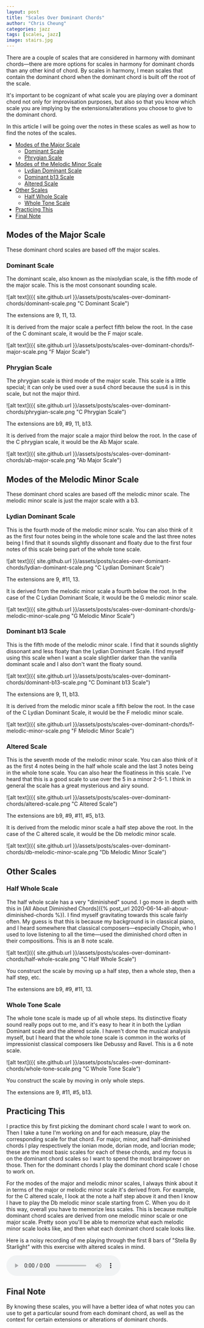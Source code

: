 ```yaml
---
layout: post
title: "Scales Over Dominant Chords"
author: "Chris Cheung"
categories: jazz
tags: [scales, jazz]
image: stairs.jpg
---
```


There are a couple of scales that are considered in harmony with dominant chords&mdash;there are more options for scales in harmony for dominant chords than any other kind of chord. By scales in harmony, I mean scales that contain the dominant chord when the dominant chord is built off the root of the scale.

It's important to be cognizant of what scale you are playing over a dominant chord not only for improvisation purposes, but also so that you know which scale you are implying by the extensions/alterations you choose to give to the dominant chord.

In this article I will be going over the notes in these scales as well as how to find the notes of the scales.

- [Modes of the Major Scale](#modes-of-the-major-scale)
	- [Dominant Scale](#dominant-scale)
	- [Phrygian Scale](#phrygian-scale)
- [Modes of the Melodic Minor Scale](#modes-of-the-melodic-minor-scale)
	- [Lydian Dominant Scale](#lydian-dominant-scale)
	- [Dominant b13 Scale](#dominant-b13-scale)
	- [Altered Scale](#altered-scale)
- [Other Scales](#other-scales)
	- [Half Whole Scale](#half-whole-scale)
	- [Whole Tone Scale](#whole-tone-scale)
- [Practicing This](#practicing-this)
- [Final Note](#final-note)

## Modes of the Major Scale

These dominant chord scales are based off the major scales.

### Dominant Scale

The dominant scale, also known as the mixolydian scale, is the fifth mode of the major scale. This is the most consonant sounding scale.

![alt text]({{ site.github.url }}/assets/posts/scales-over-dominant-chords/dominant-scale.png "C Dominant Scale")

The extensions are 9, 11, 13.

It is derived from the major scale a perfect fifth below the root. In the case of the C dominant scale, it would be the F major scale.

![alt text]({{ site.github.url }}/assets/posts/scales-over-dominant-chords/f-major-scale.png "F Major Scale")

### Phrygian Scale

The phrygian scale is third mode of the major scale. This scale is a little special; it can only be used over a sus4 chord because the sus4 is in this scale, but not the major third.

![alt text]({{ site.github.url }}/assets/posts/scales-over-dominant-chords/phrygian-scale.png "C Phrygian Scale")

The extensions are b9, #9, 11, b13.

It is derived from the major scale a major third below the root. In the case of the C phrygian scale, it would be the Ab Major scale.

![alt text]({{ site.github.url }}/assets/posts/scales-over-dominant-chords/ab-major-scale.png "Ab Major Scale")

## Modes of the Melodic Minor Scale

These dominant chord scales are based off the melodic minor scale. The melodic minor scale is just the major scale with a b3.

### Lydian Dominant Scale

This is the fourth mode of the melodic minor scale. You can also think of it as the first four notes being in the whole tone scale and the last three notes being I find that it sounds slightly dissonant and floaty due to the first four notes of this scale being part of the whole tone scale.

![alt text]({{ site.github.url }}/assets/posts/scales-over-dominant-chords/lydian-dominant-scale.png "C Lydian Dominant Scale")

The extensions are 9, #11, 13.

It is derived from the melodic minor scale a fourth below the root. In the case of the C Lydian Dominant Scale, it would be the G melodic minor scale.

![alt text]({{ site.github.url }}/assets/posts/scales-over-dominant-chords/g-melodic-minor-scale.png "G Melodic Minor Scale")


### Dominant b13 Scale

This is the fifth mode of the melodic minor scale. I find that it sounds slightly dissonant and less floaty than the Lydian Dominant Scale. I find myself using this scale when I want a scale slightlier darker than the vanilla dominant scale and I also don't want the floaty sound.

![alt text]({{ site.github.url }}/assets/posts/scales-over-dominant-chords/dominant-b13-scale.png "C Dominant b13 Scale")

The extensions are 9, 11, b13.

It is derived from the melodic minor scale a fifth below the root. In the case of the C Lydian Dominant Scale, it would be the F melodic minor scale.

![alt text]({{ site.github.url }}/assets/posts/scales-over-dominant-chords/f-melodic-minor-scale.png "F Melodic Minor Scale")


### Altered Scale

This is the seventh mode of the melodic minor scale. You can also think of it as the first 4 notes being in the half whole scale and the last 3 notes being in the whole tone scale. You can also hear the floatiness in this scale. I've heard that this is a good scale to use over the 5 in a minor 2-5-1. I think in general the scale has a great mysterious and airy sound.

![alt text]({{ site.github.url }}/assets/posts/scales-over-dominant-chords/altered-scale.png "C Altered Scale")

The extensions are b9, #9, #11, #5, b13.

It is derived from the melodic minor scale a half step above the root. In the case of the C altered scale, it would be the Db melodic minor scale.

![alt text]({{ site.github.url }}/assets/posts/scales-over-dominant-chords/db-melodic-minor-scale.png "Db Melodic Minor Scale")

## Other Scales

### Half Whole Scale

The half whole scale has a very "diminished" sound. I go more in depth with this in [All About Diminished Chords]({% post_url 2020-06-14-all-about-diminished-chords %}). I find myself gravitating towards this scale fairly often. My guess is that this is because my background is in classical piano, and I heard somewhere that classical composers&mdash;especially Chopin, who I used to love listening to all the time&mdash;used the diminished chord often in their compositions. This is an 8 note scale.

![alt text]({{ site.github.url }}/assets/posts/scales-over-dominant-chords/half-whole-scale.png "C Half Whole Scale")

You construct the scale by moving up a half step, then a whole step, then a half step, etc.

The extensions are b9, #9, #11, 13.

### Whole Tone Scale

The whole tone scale is made up of all whole steps. Its distinctive floaty sound really pops out to me, and it's easy to hear it in both the Lydian Dominant scale and the altered scale. I haven't done the musical analysis myself, but I heard that the whole tone scale is common in the works of impressionist classical composers like Debussy and Ravel. This is a 6 note scale.

![alt text]({{ site.github.url }}/assets/posts/scales-over-dominant-chords/whole-tone-scale.png "C Whole Tone Scale")

You construct the scale by moving in only whole steps.

The extensions are 9, #11, #5, b13.

## Practicing This

I practice this by first picking the dominant chord scale I want to work on. Then I take a tune I'm working on and for each measure, play the corresponding scale for that chord. For major, minor, and half-diminished chords I play respectively the ionian mode, dorian mode, and locrian mode; these are the most basic scales for each of these chords, and my focus is on the dominant chord scales so I want to spend the most brainpower on those. Then for the dominant chords I play the dominant chord scale I chose to work on.

For the modes of the major and melodic minor scales, I always think about it in terms of the major or melodic minor scale it's derived from. For example, for the C altered scale, I look at the note a half step above it and then I know I have to play the Db melodic minor scale starting from C. When you do it this way, overall you have to memorize less scales. This is because multiple dominant chord scales are derived from one melodic minor scale or one major scale. Pretty soon you'll be able to memorize what each melodic minor scale looks like, and then what each dominant chord scale looks like.

Here is a noisy recording of me playing through the first 8 bars of "Stella By Starlight" with this exercise with altered scales in mind.

<audio src="{{site.github.url}}/assets/posts/scales-over-dominant-chords/scale-exercise.mp3" controls></audio>

## Final Note

By knowing these scales, you will have a better idea of what notes you can use to get a particular sound from each dominant chord, as well as the context for certain extensions or alterations of dominant chords.